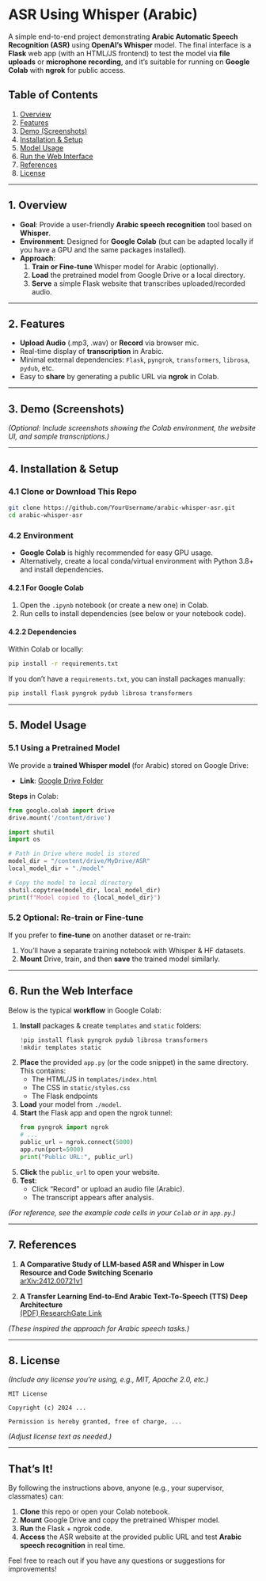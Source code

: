 # ASR Using Whisper (Arabic)

A simple end-to-end project demonstrating **Arabic Automatic Speech Recognition (ASR)** using **OpenAI’s Whisper** model. The final interface is a **Flask** web app (with an HTML/JS frontend) to test the model via **file uploads** or **microphone recording**, and it’s suitable for running on **Google Colab** with **ngrok** for public access.

## Table of Contents
1. [Overview](#overview)
2. [Features](#features)
3. [Demo (Screenshots)](#demo)
4. [Installation & Setup](#installation)
5. [Model Usage](#model-usage)
6. [Run the Web Interface](#run-the-web-interface)
7. [References](#references)
8. [License](#license)

---

<a name="overview"></a>
## 1. Overview

- **Goal**: Provide a user-friendly **Arabic speech recognition** tool based on **Whisper**.
- **Environment**: Designed for **Google Colab** (but can be adapted locally if you have a GPU and the same packages installed).
- **Approach**:
  1. **Train or Fine-tune** Whisper model for Arabic (optionally).
  2. **Load** the pretrained model from Google Drive or a local directory.
  3. **Serve** a simple Flask website that transcribes uploaded/recorded audio.

---

<a name="features"></a>
## 2. Features

- **Upload Audio** (.mp3, .wav) or **Record** via browser mic.
- Real-time display of **transcription** in Arabic.
- Minimal external dependencies: `Flask`, `pyngrok`, `transformers`, `librosa`, `pydub`, etc.
- Easy to **share** by generating a public URL via **ngrok** in Colab.

---

<a name="demo"></a>
## 3. Demo (Screenshots)

*(Optional: Include screenshots showing the Colab environment, the website UI, and sample transcriptions.)*

---

<a name="installation"></a>
## 4. Installation & Setup

### 4.1 Clone or Download This Repo

```bash
git clone https://github.com/YourUsername/arabic-whisper-asr.git
cd arabic-whisper-asr
```

### 4.2 Environment

- **Google Colab** is highly recommended for easy GPU usage.  
- Alternatively, create a local conda/virtual environment with Python 3.8+ and install dependencies.

#### 4.2.1 For Google Colab

1. Open the `.ipynb` notebook (or create a new one) in Colab.  
2. Run cells to install dependencies (see below or your notebook code).

#### 4.2.2 Dependencies

Within Colab or locally:

```bash
pip install -r requirements.txt
```

If you don’t have a `requirements.txt`, you can install packages manually:
```bash
pip install flask pyngrok pydub librosa transformers
```

---

<a name="model-usage"></a>
## 5. Model Usage

### 5.1 Using a Pretrained Model

We provide a **trained Whisper model** (for Arabic) stored on Google Drive:

- **Link**: [Google Drive Folder](https://drive.google.com/drive/folders/1BGmT2ZsGCWkXhMQYHPUTx7qCcFpq53xs?usp=drive_link)

**Steps** in Colab:

```python
from google.colab import drive
drive.mount('/content/drive')

import shutil
import os

# Path in Drive where model is stored
model_dir = "/content/drive/MyDrive/ASR"
local_model_dir = "./model"

# Copy the model to local directory
shutil.copytree(model_dir, local_model_dir)
print(f"Model copied to {local_model_dir}")
```

### 5.2 Optional: Re-train or Fine-tune

If you prefer to **fine-tune** on another dataset or re-train:
1. You’ll have a separate training notebook with Whisper & HF datasets.  
2. **Mount** Drive, train, and then **save** the trained model similarly.

---

<a name="run-the-web-interface"></a>
## 6. Run the Web Interface

Below is the typical **workflow** in Google Colab:

1. **Install** packages & create `templates` and `static` folders:
   ```python
   !pip install flask pyngrok pydub librosa transformers
   !mkdir templates static
   ```
2. **Place** the provided `app.py` (or the code snippet) in the same directory. This contains:
   - The HTML/JS in `templates/index.html`
   - The CSS in `static/styles.css`
   - The Flask endpoints
3. **Load** your model from `./model`.
4. **Start** the Flask app and open the ngrok tunnel:
   ```python
   from pyngrok import ngrok
   # ...
   public_url = ngrok.connect(5000)
   app.run(port=5000)
   print("Public URL:", public_url)
   ```
5. **Click** the `public_url` to open your website.  
6. **Test**:
   - Click “Record” or upload an audio file (Arabic).  
   - The transcript appears after analysis.

*(For reference, see the example code cells in your `Colab` or in `app.py`.)*

---

<a name="references"></a>
## 7. References

1. **A Comparative Study of LLM-based ASR and Whisper in Low Resource and Code Switching Scenario**  
   [arXiv:2412.00721v1](https://arxiv.org/html/2412.00721v1#bib.bib19)

2. **A Transfer Learning End-to-End Arabic Text-To-Speech (TTS) Deep Architecture**  
   [(PDF) ResearchGate Link](https://www.researchgate.net/publication/344018193_A_Transfer_Learning_End-to-End_Arabic_Text-To-Speech_TTS_Deep_Architecture)

*(These inspired the approach for Arabic speech tasks.)*

---

<a name="license"></a>
## 8. License

*(Include any license you’re using, e.g., MIT, Apache 2.0, etc.)*

```
MIT License

Copyright (c) 2024 ...

Permission is hereby granted, free of charge, ...
```

*(Adjust license text as needed.)*

---

## That’s It!

By following the instructions above, anyone (e.g., your supervisor, classmates) can:

1. **Clone** this repo or open your Colab notebook.
2. **Mount** Google Drive and copy the pretrained Whisper model.
3. **Run** the Flask + ngrok code.
4. **Access** the ASR website at the provided public URL and test **Arabic speech recognition** in real time.

Feel free to reach out if you have any questions or suggestions for improvements!
